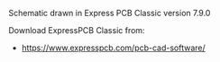 Schematic drawn in Express PCB Classic version 7.9.0

Download ExpressPCB Classic from:
- https://www.expresspcb.com/pcb-cad-software/
